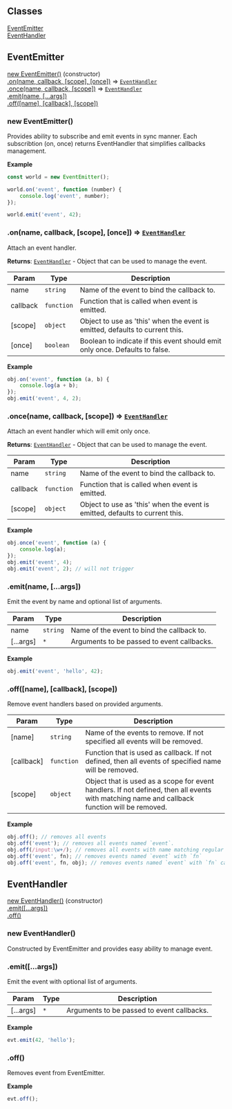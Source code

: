 ## Classes
<dl>
<dt><a href="#EventEmitter">EventEmitter</a></dt>
<dt><a href="#EventHandler">EventHandler</a></dt>
</dl>
<a name="EventEmitter"></a>

## EventEmitter

[new EventEmitter()](#new_EventEmitter_new) (constructor)<br />
[.on(name, callback, [scope], [once])](#EventEmitter+on) ⇒ [<code>EventHandler</code>](#EventHandler)<br />
[.once(name, callback, [scope])](#EventEmitter+once) ⇒ [<code>EventHandler</code>](#EventHandler)<br />
[.emit(name, [...args])](#EventEmitter+emit)<br />
[.off([name], [callback], [scope])](#EventEmitter+off)<br />

<a name="new_EventEmitter_new"></a>

### new EventEmitter()
Provides ability to subscribe and emit events in sync manner. Each subscribtion (on, once) returns EventHandler that simplifies callbacks management.

**Example**  
```js
const world = new EventEmitter();world.on('event', function (number) {    console.log('event', number);});world.emit('event', 42);
```
<a name="EventEmitter+on"></a>

### .on(name, callback, [scope], [once]) ⇒ [<code>EventHandler</code>](#EventHandler)
Attach an event handler.

**Returns**: [<code>EventHandler</code>](#EventHandler) - Object that can be used to manage the event.  

| Param | Type | Description |
| --- | --- | --- |
| name | <code>string</code> | Name of the event to bind the callback to. |
| callback | <code>function</code> | Function that is called when event is emitted. |
| [scope] | <code>object</code> | Object to use as 'this' when the event is emitted, defaults to current this. |
| [once] | <code>boolean</code> | Boolean to indicate if this event should emit only once. Defaults to false. |

**Example**  
```js
obj.on('event', function (a, b) {    console.log(a + b);});obj.emit('event', 4, 2);
```
<a name="EventEmitter+once"></a>

### .once(name, callback, [scope]) ⇒ [<code>EventHandler</code>](#EventHandler)
Attach an event handler which will emit only once.

**Returns**: [<code>EventHandler</code>](#EventHandler) - Object that can be used to manage the event.  

| Param | Type | Description |
| --- | --- | --- |
| name | <code>string</code> | Name of the event to bind the callback to. |
| callback | <code>function</code> | Function that is called when event is emitted. |
| [scope] | <code>object</code> | Object to use as 'this' when the event is emitted, defaults to current this. |

**Example**  
```js
obj.once('event', function (a) {    console.log(a);});obj.emit('event', 4);obj.emit('event', 2); // will not trigger
```
<a name="EventEmitter+emit"></a>

### .emit(name, [...args])
Emit the event by name and optional list of arguments.


| Param | Type | Description |
| --- | --- | --- |
| name | <code>string</code> | Name of the event to bind the callback to. |
| [...args] | <code>\*</code> | Arguments to be passed to event callbacks. |

**Example**  
```js
obj.emit('event', 'hello', 42);
```
<a name="EventEmitter+off"></a>

### .off([name], [callback], [scope])
Remove event handlers based on provided arguments.


| Param | Type | Description |
| --- | --- | --- |
| [name] | <code>string</code> | Name of the events to remove. If not specified all events will be removed. |
| [callback] | <code>function</code> | Function that is used as callback. If not defined, then all events of specified name will be removed. |
| [scope] | <code>object</code> | Object that is used as a scope for event handlers. If not defined, then all events with matching name and callback function will be removed. |

**Example**  
```js
obj.off(); // removes all eventsobj.off('event'); // removes all events named `event`.obj.off(/input:\w+/); // removes all events with name matching regular expressionobj.off('event', fn); // removes events named `event` with `fn`obj.off('event', fn, obj); // removes events named `event` with `fn` callback and `obj` as a scope.
```
<a name="EventHandler"></a>

## EventHandler

[new EventHandler()](#new_EventHandler_new) (constructor)<br />
[.emit([...args])](#EventHandler+emit)<br />
[.off()](#EventHandler+off)<br />

<a name="new_EventHandler_new"></a>

### new EventHandler()
Constructed by EventEmitter and provides easy ability to manage event.

<a name="EventHandler+emit"></a>

### .emit([...args])
Emit the event with optional list of arguments.


| Param | Type | Description |
| --- | --- | --- |
| [...args] | <code>\*</code> | Arguments to be passed to event callbacks. |

**Example**  
```js
evt.emit(42, 'hello');
```
<a name="EventHandler+off"></a>

### .off()
Removes event from EventEmitter.

**Example**  
```js
evt.off();
```
